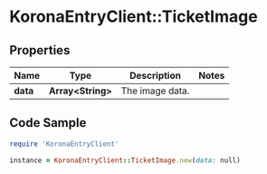 # KoronaEntryClient::TicketImage

## Properties

Name | Type | Description | Notes
------------ | ------------- | ------------- | -------------
**data** | **Array&lt;String&gt;** | The image data. | 

## Code Sample

```ruby
require 'KoronaEntryClient'

instance = KoronaEntryClient::TicketImage.new(data: null)
```


